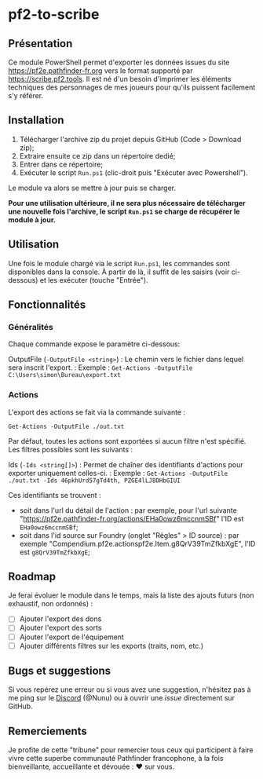 
# pf2-to-scribe

## Présentation
Ce module PowerShell permet d'exporter les données issues du site https://pf2e.pathfinder-fr.org vers le format supporté par https://scribe.pf2.tools. Il est né d'un besoin d'imprimer les éléments techniques des personnages de mes joueurs pour qu'ils puissent facilement s'y référer.

## Installation
1. Télécharger l'archive zip du projet depuis GitHub (Code > Download zip);
2. Extraire ensuite ce zip dans un répertoire dedié;
3. Entrer dans ce répertoire;
4. Exécuter le script `Run.ps1` (clic-droit puis "Exécuter avec Powershell").

Le module va alors se mettre à jour puis se charger.

**Pour une utilisation ultérieure, il ne sera plus nécessaire de télécharger une nouvelle fois l'archive, le script `Run.ps1` se charge de récupérer le module à jour.**

## Utilisation
Une fois le module chargé via le script `Run.ps1`, les commandes sont disponibles dans la console. À partir de là, il suffit de les saisirs (voir ci-dessous) et les exécuter (touche "Entrée").

## Fonctionnalités
### Généralités
Chaque commande expose le paramètre ci-dessous:

OutputFile (`-OutputFile <string>`)
: Le chemin vers le fichier dans lequel sera inscrit l'export.
: Exemple : `Get-Actions -OutputFile C:\Users\simon\Bureau\export.txt`

### Actions
L'export des actions se fait via la commande suivante :

```Get-Actions -OutputFile ./out.txt```

Par défaut, toutes les actions sont exportées si aucun filtre n'est spécifié.
Les filtres possibles sont les suivants :

Ids (`-Ids <string[]>`)
: Permet de chaîner des identifiants d'actions pour exporter uniquement celles-ci.
: Exemple : `Get-Actions -OutputFile ./out.txt -Ids 46pkhUrd57gTd4th, PZGE4lLJ8DHbGIUI`

Ces identifiants se trouvent :
- soit dans l'url du détail de l'action : par exemple, pour l'url suivante "https://pf2e.pathfinder-fr.org/actions/EHa0owz6mccnmSBf" l'ID est `EHa0owz6mccnmSBf`;
- soit dans l'id source sur Foundry (onglet "Règles" > ID source) : par exemple "Compendium.pf2e.actionspf2e.Item.g8QrV39TmZfkbXgE", l'ID est `g8QrV39TmZfkbXgE`;

## Roadmap
Je ferai évoluer le module dans le temps, mais la liste des ajouts futurs (non exhaustif, non ordonnés) :
- [ ] Ajouter l'export des dons
- [ ] Ajouter l'export des sorts
- [ ] Ajouter l'export de l'équipement
- [ ] Ajouter différents filtres sur les exports (traits, nom, etc.)

## Bugs et suggestions
Si vous repérez une erreur ou si vous avez une suggestion, n'hésitez pas à me ping sur le [Discord](https://discord.gg/MYqudHH) (@Nunu) ou à ouvrir une *issue* directement sur GitHub.

## Remerciements
Je profite de cette "tribune" pour remercier tous ceux qui participent à faire vivre cette superbe communauté Pathfinder francophone, à la fois bienveillante, accueillante et dévouée : :heart: sur vous.